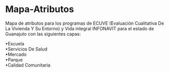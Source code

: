 # Mapa-Atributos

<p>Mapa de atributos para los programas de ECUVE (Evaluación Cualitativa De La Vivienda Y Su Entorno) y Vida integral INFONAVIT para el estado de Guanajuto con las siguientes capas:</p>
<p leftmargin="50">•Escuela<br>
•Servicios De Salud<br>
•Mercado<br>
•Parque<br>
•Calidad Comunitaria<br></p>
  

